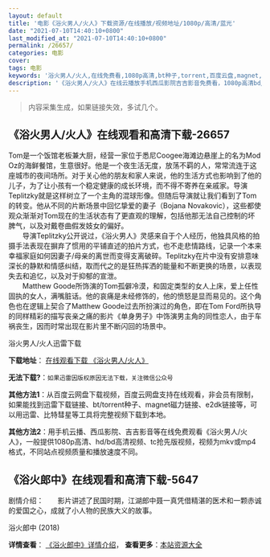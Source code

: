```yaml
---
layout: default
title: '电影《浴火男人/火人》下载资源/在线播放/视频地址/1080p/高清/蓝光'
date: "2021-07-10T14:40:10+0800"
last_modified_at: "2021-07-10T14:40:10+0800"
permalink: /26657/
categories: 电影
cover:
tags: 电影
keywords: '浴火男人/火人,在线免费看,1080p高清,bt种子,torrent,百度云盘,magnet,磁力链,迅雷下载资源'
description: '《浴火男人/火人》在线云播放手机西瓜影院吉吉影音免费看，1080p高清bd/hd未删减完整版和tc抢先枪版，mkv/mp4格式，附带bt/torrent种子、magnet/磁力链、百度云盘、网盘资源迅雷下载链接'
---
```


>内容采集生成，如果链接失效，多试几个。


## 《浴火男人/火人》在线观看和高清下载-26657

Tom是一个饭馆老板兼大厨，经营一家位于悉尼Coogee海滩边悬崖上的名为Mod Oz的海鲜餐馆，生意很好。他是一个夜生活无度，放荡不羁的人，常常流连于这座城市的夜间场所。对于关心他的朋友和家人来说，他的生活方式也影响到了他的儿子，为了让小孩有一个稳定健康的成长环境，而不得不寄养在亲戚家。导演Teplitzky就是这样树立了一个主角的混球形像。但随后导演就让我们看到了Tom的转变。他从不同的片断场景中回忆挚爱的妻子（Bojana Novakovic），这些都使观众渐渐对Tom现在的生活状态有了更直观的理解，包括他那无法自己控制的坏脾气，以及对戴卷曲假发妓女的偏好。<br />　　导演Teplitzky公开说过，《浴火男人》灵感来自于个人经历，他独具风格的拍摄手法表现在摒弃了惯用的平铺直述的拍片方式，也不走悲情路线，记录一个本来幸福家庭如何因妻子/母亲的离世而变得支离破碎。Teplitzky在片中没有安排意味深长的静默和情感纠结，取而代之的是狂热挥洒的能量和不断更换的场景，以表现失去和追忆，以及对于抑郁的宣泄。<br />　　Matthew Goode所饰演的Tom孤僻冷漠，和固定类型的女人上床，爱上任性固执的女人，满嘴脏话。他的哀痛是未经修饰的，他的愤怒是显而易见的。这个角色也在逻辑上契合了Matthew Goode过去所扮演过的角色，即在Tom Ford所执导的同样精彩的描写丧亲之痛的影片《单身男子》中饰演男主角的同性恋人，由于车祸丧生，因而时常出现在影片里不断闪回的场景中。


浴火男人/火人迅雷下载

**下载地址**： [在线观看下载 《浴火男人/火人》](https://www.993dy.com//vod-detail-id-21584.html) 


**无法下载?**：`如果迅雷因版权原因无法下载，关注微信公众号 `

**其他方法1**：从百度云网盘下载视频，百度云网盘支持在线观看，非会员有限制，如果能找到迅雷下载链接、bt/torrent种子、magnet磁力链接、e2dk链接等，可以用迅雷、比特彗星等工具将完整视频下载到本地。

**其他方法2**：用手机云播、西瓜影院、吉吉影音等在线免费观看《浴火男人/火人》，一般提供1080p高清、hd/bd高清视频、tc抢先版视频，视频为mkv或mp4格式，不同站点视频质量和播放速度不同。


## 《浴火郎中》在线观看和高清下载-5647

剧情介绍：　　影片讲述了民国时期，江湖郎中聂一真凭借精湛的医术和一颗赤诚的爱国之心，成就了小人物的民族大义的故事。


浴火郎中 (2018)

**详情查看**： [《浴火郎中》详情介绍](/movie/5647/)， **查看更多**：[本站资源大全](/movie/t/all/)

